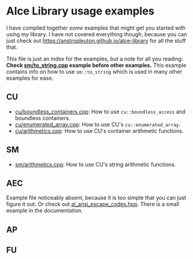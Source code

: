 # Alce Library usage examples
I have compiled together *some* examples that might get you started with using my library. I have not covered everything though, because you can just check out https://anstropleuton.github.io/alce-library for all the stuff that.

This file is just an index for the examples, but a note for all you reading: **Check [sm/to_string.cpp](sm/to_string.cpp) example before other examples.** This example contains info on how to use `sm::to_string` which is used in many other examples for ease.

## CU
- [cu/boundless_containers.cpp](cu/boundless_containers.cpp): How to use `cu::boundless_access` and boundless containers.
- [cu/enumerated_array.cpp](cu/enumerated_array.cpp): How to use CU's `cu::enumerated_array`.
- [cu/arithmetics.cpp](cu/arithmetics.cpp): How to use CU's container arithmetic functions.

## SM
- [sm/arithmetics.cpp](sm/arithmetics.cpp): How to use CU's string arithmetic functions.

## AEC
Example file noticeably absent, because it is too simple that you can just figure it out. Or check out [al_ansi_escape_codes.hpp](../include/al_ansi_escape_codes.hpp). There is a small example in the documentation.

## AP


## FU
